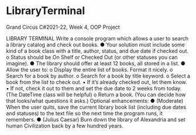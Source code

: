 # LibraryTerminal
Grand Circus C#2021-22, Week 4, OOP Project

LIBRARY TERMINAL
  Write a console program which allows a user to search a library catalog and check
  out books.
    ● Your solution must include some kind of a book class with a title, author,
    status, and due date if checked out.
     o Status should be On Shelf or Checked Out (or other statuses you can
       imagine).
    ● The library should offer at least 12 books, all stored in a list.
    ● Allow the user to:
      o Display the entire list of books. Format it nicely.
      o Search for a book by author.
      o Search for a book by title keyword.
      o Select a book from the list to check out.
        ▪ If it’s already checked out, let them know.
        ▪ If not, check it out to them and set the due date to 2 weeks
          from today. (The DateTime class will be helpful)
      o Return a book. (You can decide how that looks/what questions it
        asks.)
  Optional enhancements:
    ● (Moderate) When the user quits, save the current library book list (including
      due dates and statuses) to the text file so the next time the program runs, it
      remembers.
    ● (Julius Caesar) Burn down the library of Alexandria and set human Civilization
      back by a few hundred years.
